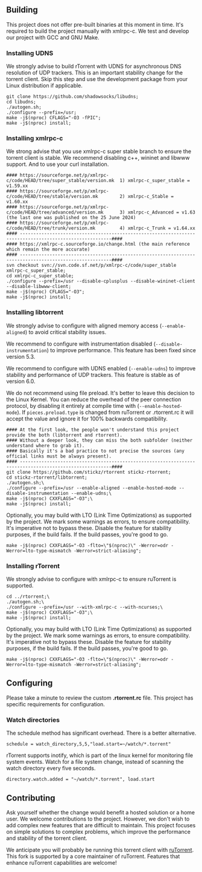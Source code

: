 ## Building
This project does not offer pre-built binaries at this moment in time. It's required to build the project manually with xmlrpc-c. We test and develop our project with GCC and GNU Make.

### Installing UDNS
We strongly advise to build rTorrent with UDNS for asynchronous DNS resolution of UDP trackers. This is an important stability change for the torrent client. Skip this step and use the development package from your Linux distribution if applicable.
```
git clone https://github.com/shadowsocks/libudns;
cd libudns;
./autogen.sh;
./configure --prefix=/usr;
make -j$(nproc) CFLAGS="-O3 -fPIC";
make -j$(nproc) install;
```

### Installing xmlrpc-c
We strong advise that you use xmlrpc-c super stable branch to ensure the torrent client is stable.
We recommend disabling c++, wininet and libwww support. And to use your curl installation.
```
#### https://sourceforge.net/p/xmlrpc-c/code/HEAD/tree/super_stable/version.mk  1) xmlrpc-c_super_stable = v1.59.xx
#### https://sourceforge.net/p/xmlrpc-c/code/HEAD/tree/stable/version.mk        2) xmlrpc-c_Stable = v1.60.xx
#### https://sourceforge.net/p/xmlrpc-c/code/HEAD/tree/advanced/version.mk      3) xmlrpc-c_Advanced = v1.63 (the last one was published on the 25 June 2024)
#### https://sourceforge.net/p/xmlrpc-c/code/HEAD/tree/trunk/version.mk         4) xmlrpc-c_Trunk = v1.64.xx
#### --------------------------------------------------------------------------------------------------------####
#### https://xmlrpc-c.sourceforge.io/change.html (the main reference which remain the more accurate)
#### --------------------------------------------------------------------------------------------------------####
svn checkout svn://svn.code.sf.net/p/xmlrpc-c/code/super_stable xmlrpc-c_super_stable;
cd xmlrpc-c_super_stable;
./configure --prefix=/usr --disable-cplusplus --disable-wininet-client --disable-libwww-client;
make -j$(nproc) CFLAGS="-O3";
make -j$(nproc) install;
```

### Installing libtorrent
We strongly advise to configure with aligned memory access (`--enable-aligned`) to avoid critical stability issues.

We recommend to configure with instrumentation disabled (`--disable-instrumentation`) to improve performance. This feature has been fixed since version 5.3.

We recommend to configure with UDNS enabled (`--enable-udns`) to improve stability and performance of UDP trackers. This feature is stable as of version 6.0.

We do not recommend using file preload. It's better to leave this decision to the Linux Kernel. You can reduce the overhead of the peer connection protocol, by disabling it entirely at compile time with (`--enable-hosted-mode`). If `pieces.preload.type` is changed from ruTorrent or .rtorrent.rc it will accept the value and ignore it for 100% backwards compatibility.
```
#### At the first look, the people won't understand this project provide the both (libtorrent and rtorrent).
#### Without a deeper look, they can miss the both subfolder (neither understand where to grab it).
#### Basically it's a bad practice to not precise the sources (any official links must be always present).
#### --------------------------------------------------------------------------------------------------------####
git clone https://github.com/stickz/rtorrent stickz-rtorrent;
cd stickz-rtorrent/libtorrent;
./autogen.sh;\
./configure --prefix=/usr --enable-aligned --enable-hosted-mode --disable-instrumentation --enable-udns;\
make -j$(nproc) CXXFLAGS="-O3";\
make -j$(nproc) install;
```

Optionally, you may build with LTO (Link Time Optimizations) as supported by the project. We mark some warnings as errors, to ensure compatibility. It's imperative not to bypass these. Disable the feature for stability purposes, if the build fails. If the build passes, you're good to go.
```
make -j$(nproc) CXXFLAGS="-O3 -flto=\"$(nproc)\" -Werror=odr -Werror=lto-type-mismatch -Werror=strict-aliasing";
```

### Installing rTorrent
We strongly advise to configure with xmlrpc-c to ensure ruTorrent is supported.
```
cd ../rtorrent;\
./autogen.sh;\
./configure --prefix=/usr --with-xmlrpc-c --with-ncurses;\
make -j$(nproc) CXXFLAGS="-O3";\
make -j$(nproc) install;
```

Optionally, you may build with LTO (Link Time Optimizations) as supported by the project. We mark some warnings as errors, to ensure compatibility. It's imperative not to bypass these. Disable the feature for stability purposes, if the build fails. If the build passes, you're good to go.
```
make -j$(nproc) CXXFLAGS="-O3 -flto=\"$(nproc)\" -Werror=odr -Werror=lto-type-mismatch -Werror=strict-aliasing";
```

## Configuring
Please take a minute to review the custom **.rtorrent.rc** file. This project has specific requirements for configuration.

### Watch directories
The schedule method has significant overhead. There is a better alternative.
```
schedule = watch_directory,5,5,"load.start=~/watch/*.torrent"
```

rTorrent supports inotify, which is part of the linux kernel for monitoring file system events.
Watch for a file system change, instead of scanning the watch directory every five seconds.
```
directory.watch.added = "~/watch/*.torrent", load.start
```

## Contributing
Ask yourself whether the change would benefit a hosted solution or a home user. We welcome contributions to the project. However, we don't wish to add complex new features that are difficult to maintain. This project focuses on simple solutions to complex problems, which improve the performance and stability of the torrent client.

We anticipate you will probably be running this torrent client with [ruTorrent](https://github.com/Novik/ruTorrent). This fork is supported by a core maintainer of ruTorrent. Features that enhance ruTorrent capabilities are welcome!
